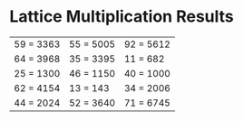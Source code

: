 # Lattice Multiplication Results

|   |   |   |
|---|---|---|
| 59 = 3363 | 55 = 5005 | 92 = 5612 |
| 64 = 3968 | 35 = 3395 | 11 = 682 |
| 25 = 1300 | 46 = 1150 | 40 = 1000 |
| 62 = 4154 | 13 = 143 | 34 = 2006 |
| 44 = 2024 | 52 = 3640 | 71 = 6745 |
